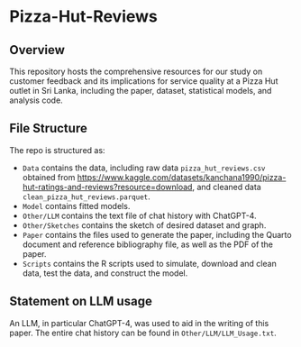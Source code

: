 # Pizza-Hut-Reviews

## Overview

This repository hosts the comprehensive resources for our study on customer feedback and its implications for service quality at a Pizza Hut outlet in Sri Lanka, including the paper, dataset, statistical models, and analysis code.

## File Structure

The repo is structured as:

- `Data` contains the data, including raw data `pizza_hut_reviews.csv` obtained from https://www.kaggle.com/datasets/kanchana1990/pizza-hut-ratings-and-reviews?resource=download, and cleaned data `clean_pizza_hut_reviews.parquet`.
- `Model` contains fitted models.
- `Other/LLM` contains the text file of chat history with ChatGPT-4.
- `Other/Sketches` contains the sketch of desired dataset and graph.
- `Paper` contains the files used to generate the paper, including the Quarto document and reference bibliography file, as well as the PDF of the paper.
- `Scripts` contains the R scripts used to simulate, download and clean data, test the data, and construct the model.

## Statement on LLM usage

An LLM, in particular ChatGPT-4, was used to aid in the writing of this paper. The entire chat history can be found in `Other/LLM/LLM_Usage.txt`.
